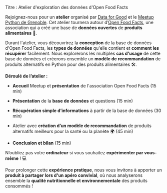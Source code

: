 Titre : Atelier d'exploration des données d'Open Food Facts

Rejoignez-nous pour un **atelier** organisé par [Data for Good](https://www.linkedin.com/company/data-for-good-grenoble/) et le [Meetup Python de Grenoble](https://meetup-python-grenoble.github.io). Cet atelier tournera autour d’[Open Food Facts](https://fr.openfoodfacts.org/), une association qui a créé une base de **données ouvertes** de **produits alimentaires** 🍫. 

Durant l'atelier, vous découvrirez la **conception** de la base de données d'Open Food Facts, les **types de données** qu'elle contient et **comment les récupérer** facilement. Nous explorerons les multiples **cas d'usage** de cette base de données et créerons ensemble un **modèle de recommandation** de produits alternatifs en Python pour des produits alimentaires 🛠️. 

**Déroulé de l’atelier :** 

- **Accueil** Meetup et **présentation** de l'association Open Food Facts (15 min) 

- **Présentation** de la **base de données** et questions (15 min)

- **Récupération simple d’informations** à partir de la base de données (30 min)

- Atelier avec **création d’un modèle de recommandation** de produits alternatifs meilleurs pour la santé ou la planète 🌍 (45 min)

- **Conclusion et bilan** (15 min)

N’oubliez pas votre **ordinateur** si vous souhaitez **expérimenter par vous-même** ! 💻 

Pour prolonger cette **expérience pratique**, nous vous invitons à apporter un **produit à partager lors d'un apéro convivial**, où nous analyserons ensemble la **qualité nutritionnelle et environnementale** des produits consommés !
